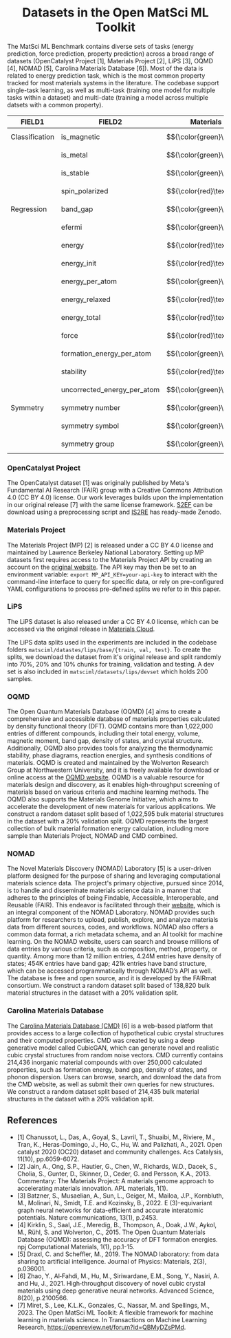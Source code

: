 <h1 align="center">Datasets in the Open MatSci ML Toolkit</h1>

The MatSci ML Benchmark contains diverse sets of tasks (energy prediction, force prediction, property prediction) across a broad range of datasets (OpenCatalyst Project [1], Materials Project [2], LiPS [3], OQMD [4], NOMAD [5], Carolina Materials Database [6]). Most of the data is related to energy prediction task, which is the most common property tracked for most materials systems in the literature. The codebase support single-task learning, as well as multi-task (training one model for multiple tasks within a dataset) and multi-date (training a model across multiple datsets with a common property).

|FIELD1        |FIELD2                     |Materials Project              |Carolina Materials Database    |NOMAD                          |OQMD                           |LiPS                           |S2EF                           |IS2RE                          |
|--------------|---------------------------|-------------------------------|-------------------------------|-------------------------------|-------------------------------|-------------------------------|-------------------------------|-------------------------------|
|Classification|is_magnetic                |$${\color{green}\checkmark}$$  |$${\color{red}\textnormal{x}}$$|$${\color{red}\textnormal{x}}$$|$${\color{red}\textnormal{x}}$$|$${\color{red}\textnormal{x}}$$|$${\color{red}\textnormal{x}}$$|$${\color{red}\textnormal{x}}$$|
|              |is_metal                   |$${\color{green}\checkmark}$$  |$${\color{red}\textnormal{x}}$$|$${\color{red}\textnormal{x}}$$|$${\color{red}\textnormal{x}}$$|$${\color{red}\textnormal{x}}$$|$${\color{red}\textnormal{x}}$$|$${\color{red}\textnormal{x}}$$|
|              |is_stable                  |$${\color{green}\checkmark}$$  |$${\color{red}\textnormal{x}}$$|$${\color{red}\textnormal{x}}$$|$${\color{red}\textnormal{x}}$$|$${\color{red}\textnormal{x}}$$|$${\color{red}\textnormal{x}}$$|$${\color{red}\textnormal{x}}$$|
|              |spin_polarized             |$${\color{red}\textnormal{x}}$$|$${\color{red}\textnormal{x}}$$|$${\color{green}\checkmark}$$  |$${\color{red}\textnormal{x}}$$|$${\color{red}\textnormal{x}}$$|$${\color{red}\textnormal{x}}$$|$${\color{red}\textnormal{x}}$$|
|Regression    |band_gap                   |$${\color{green}\checkmark}$$  |$${\color{red}\textnormal{x}}$$|$${\color{red}\textnormal{x}}$$|$${\color{green}\checkmark}$$  |$${\color{red}\textnormal{x}}$$|$${\color{red}\textnormal{x}}$$|$${\color{red}\textnormal{x}}$$|
|              |efermi                     |$${\color{green}\checkmark}$$  |$${\color{red}\textnormal{x}}$$|$${\color{green}\checkmark}$$  |$${\color{red}\textnormal{x}}$$|$${\color{red}\textnormal{x}}$$|$${\color{red}\textnormal{x}}$$|$${\color{red}\textnormal{x}}$$|
|              |energy                     |$${\color{red}\textnormal{x}}$$|$${\color{green}\checkmark}$$  |$${\color{red}\textnormal{x}}$$|$${\color{green}\checkmark}$$  |$${\color{green}\checkmark}$$  |$${\color{green}\checkmark}$$  |$${\color{red}\textnormal{x}}$$|
|              |energy_init                |$${\color{red}\textnormal{x}}$$|$${\color{red}\textnormal{x}}$$|$${\color{red}\textnormal{x}}$$|$${\color{red}\textnormal{x}}$$|$${\color{red}\textnormal{x}}$$|$${\color{red}\textnormal{x}}$$|$${\color{green}\checkmark}$$  |
|              |energy_per_atom            |$${\color{green}\checkmark}$$  |$${\color{red}\textnormal{x}}$$|$${\color{red}\textnormal{x}}$$|$${\color{red}\textnormal{x}}$$|$${\color{red}\textnormal{x}}$$|$${\color{red}\textnormal{x}}$$|$${\color{red}\textnormal{x}}$$|
|              |energy_relaxed             |$${\color{red}\textnormal{x}}$$|$${\color{red}\textnormal{x}}$$|$${\color{red}\textnormal{x}}$$|$${\color{red}\textnormal{x}}$$|$${\color{red}\textnormal{x}}$$|$${\color{red}\textnormal{x}}$$|$${\color{green}\checkmark}$$  |
|              |energy_total               |$${\color{red}\textnormal{x}}$$|$${\color{red}\textnormal{x}}$$|$${\color{green}\checkmark}$$  |$${\color{red}\textnormal{x}}$$|$${\color{red}\textnormal{x}}$$|$${\color{red}\textnormal{x}}$$|$${\color{red}\textnormal{x}}$$|
|              |force                      |$${\color{red}\textnormal{x}}$$|$${\color{red}\textnormal{x}}$$|$${\color{red}\textnormal{x}}$$|$${\color{red}\textnormal{x}}$$|$${\color{green}\checkmark}$$  |$${\color{green}\checkmark}$$  |$${\color{red}\textnormal{x}}$$|
|              |formation_energy_per_atom  |$${\color{green}\checkmark}$$  |$${\color{red}\textnormal{x}}$$|$${\color{red}\textnormal{x}}$$|$${\color{red}\textnormal{x}}$$|$${\color{red}\textnormal{x}}$$|$${\color{red}\textnormal{x}}$$|$${\color{red}\textnormal{x}}$$|
|              |stability                  |$${\color{red}\textnormal{x}}$$|$${\color{red}\textnormal{x}}$$|$${\color{red}\textnormal{x}}$$|$${\color{green}\checkmark}$$  |$${\color{red}\textnormal{x}}$$|$${\color{red}\textnormal{x}}$$|$${\color{red}\textnormal{x}}$$|
|              |uncorrected_energy_per_atom|$${\color{green}\checkmark}$$  |$${\color{red}\textnormal{x}}$$|$${\color{red}\textnormal{x}}$$|$${\color{red}\textnormal{x}}$$|$${\color{red}\textnormal{x}}$$|$${\color{red}\textnormal{x}}$$|$${\color{red}\textnormal{x}}$$|
|Symmetry      |symmetry number            |$${\color{green}\checkmark}$$  |$${\color{green}\checkmark}$$  |$${\color{green}\checkmark}$$  |$${\color{green}\checkmark}$$  |$${\color{red}\textnormal{x}}$$|$${\color{red}\textnormal{x}}$$|$${\color{red}\textnormal{x}}$$|
|              |symmetry symbol            |$${\color{green}\checkmark}$$  |$${\color{green}\checkmark}$$  |$${\color{green}\checkmark}$$  |$${\color{red}\textnormal{x}}$$|$${\color{red}\textnormal{x}}$$|$${\color{red}\textnormal{x}}$$|$${\color{red}\textnormal{x}}$$|
|              |symmetry group             |$${\color{green}\checkmark}$$  |$${\color{red}\textnormal{x}}$$|$${\color{green}\checkmark}$$  |$${\color{red}\textnormal{x}}$$|$${\color{red}\textnormal{x}}$$|$${\color{red}\textnormal{x}}$$|$${\color{red}\textnormal{x}}$$|


### OpenCatalyst Project

The OpenCatalyst dataset [1]  was originally published by Meta's Fundamental AI Research (FAIR) group with a Creative Commons Attribution 4.0 (CC BY 4.0) license. Our work leverages builds upon the implementation in our original release [7] with the same license framework.  [S2EF](https://github.com/IntelLabs/matsciml/scripts/preprocess_dgl_ef.py) can be download using a preprocessing script and [IS2RE](https://zenodo.org/record/7411133) has ready-made Zenodo.

### Materials Project

The Materials Project (MP) [2] is released under a CC BY 4.0 license and maintained by Lawrence Berkeley National Laboratory. Setting up MP datasets first requires access to the Materials Project API by creating an account on the [original website](https://materialsproject.org). The API key may then be set to an environment variable: `export MP_API_KEY=your-api-key` to interact with the command-line interface to query for specific data, or rely on pre-configured YAML configurations to process pre-defined splits we refer to in this paper.


### LiPS

The LiPS dataset is also released under a CC BY 4.0 license, which can be accessed via the original release in [Materials Cloud](https://archive.materialscloud.org/record/2022.45).

The LiPS data splits used in the experiments are included in the codebase folders `matsciml/datastes/lips/base/{train, val, test}`. To create the splits, we download the dataset from it's original release and split randomly into 70%, 20% and 10% chunks for training, validation and testing. A dev set is also included in `matsciml/datasets/lips/devset` which holds 200 samples.

### OQMD

The Open Quantum Materials Database (OQMD) [4] aims to create a comprehensive and accessible database of materials properties calculated by density functional theory (DFT). OQMD contains more than 1,022,000 entries of different compounds, including their total energy, volume, magnetic moment, band gap, density of states, and crystal structure. Additionally, OQMD also provides tools for analyzing the thermodynamic stability, phase diagrams, reaction energies, and synthesis conditions of materials. OQMD is created and maintained by the Wolverton Research Group at Northwestern University, and it is freely available for download or online access at the [OQMD website](https://www.oqmd.org). OQMD is a valuable resource for materials design and discovery, as it enables high-throughput screening of materials based on various criteria and machine learning methods. The OQMD also supports the Materials Genome Initiative, which aims to accelerate the development of new materials for various applications. We construct a random dataset split based of 1,022,595 bulk material structures in the dataset with a 20% validation split. OQMD represents the largest collection of bulk material formation energy calculation, including more sample than Materials Project, NOMAD and CMD combined.

### NOMAD

The Novel Materials Discovery (NOMAD) Laboratory [5] is a user-driven platform designed for the purpose of sharing and leveraging computational materials science data. The project's primary objective, pursued since 2014, is to handle and disseminate materials science data in a manner that adheres to the principles of being Findable, Accessible, Interoperable, and Reusable (FAIR). This endeavor is facilitated through their [website](https://nomad-lab.eu), which is an integral component of the NOMAD Laboratory. NOMAD provides such platform for researchers to upload, publish, explore, and analyze materials data from different sources, codes, and workflows. NOMAD also offers a common data format, a rich metadata schema, and an AI toolkit for machine learning. On the NOMAD website, users can search and browse millions of data entries by various criteria, such as composition, method, property, or quantity. Among more than 12 million entries, 4.24M entries have density of states; 454K entries have band gap; 421k entries have band structure, which can be accessed  programmatically through NOMAD’s API as well. The database is free and open source, and it is developed by the FAIRmat consortium. We construct a random dataset split based of 138,820 bulk material structures in the dataset with a 20\% validation split.

### Carolina Materials Database

The [Carolina Materials Database (CMD)](http://www.carolinamatdb.org/) [6] is a web-based platform that provides access to a large collection of hypothetical cubic crystal structures and their computed properties. CMD was created by using a deep generative model called CubicGAN, which can generate novel and realistic cubic crystal structures from random noise vectors. CMD currently contains 214,436 inorganic material compounds with over 250,000 calculated properties, such as formation energy, band gap, density of states, and phonon dispersion. Users can browse, search, and download the data from the CMD website, as well as submit their own queries for new structures. We construct a random dataset split based of 214,435 bulk material structures in the dataset with a 20% validation split.


## References
- [1] Chanussot, L., Das, A., Goyal, S., Lavril, T., Shuaibi, M., Riviere, M., Tran, K., Heras-Domingo, J., Ho, C., Hu, W. and Palizhati, A., 2021. Open catalyst 2020 (OC20) dataset and community challenges. Acs Catalysis, 11(10), pp.6059-6072.
- [2] Jain, A., Ong, S.P., Hautier, G., Chen, W., Richards, W.D., Dacek, S., Cholia, S., Gunter, D., Skinner, D., Ceder, G. and Persson, K.A., 2013. Commentary: The Materials Project: A materials genome approach to accelerating materials innovation. APL materials, 1(1).
- [3] Batzner, S., Musaelian, A., Sun, L., Geiger, M., Mailoa, J.P., Kornbluth, M., Molinari, N., Smidt, T.E. and Kozinsky, B., 2022. E (3)-equivariant graph neural networks for data-efficient and accurate interatomic potentials. Nature communications, 13(1), p.2453.
- [4] Kirklin, S., Saal, J.E., Meredig, B., Thompson, A., Doak, J.W., Aykol, M., Rühl, S. and Wolverton, C., 2015. The Open Quantum Materials Database (OQMD): assessing the accuracy of DFT formation energies. npj Computational Materials, 1(1), pp.1-15.
- [5] Draxl, C. and Scheffler, M., 2019. The NOMAD laboratory: from data sharing to artificial intelligence. Journal of Physics: Materials, 2(3), p.036001.
- [6] Zhao, Y., Al‐Fahdi, M., Hu, M., Siriwardane, E.M., Song, Y., Nasiri, A. and Hu, J., 2021. High‐throughput discovery of novel cubic crystal materials using deep generative neural networks. Advanced Science, 8(20), p.2100566.
- [7] Miret, S., Lee, K.L.K., Gonzales, C., Nassar, M. and Spellings, M., 2023. The Open MatSci ML Toolkit: A flexible framework for machine learning in materials science. In Transactions on Machine Learning Research, https://openreview.net/forum?id=QBMyDZsPMd.
